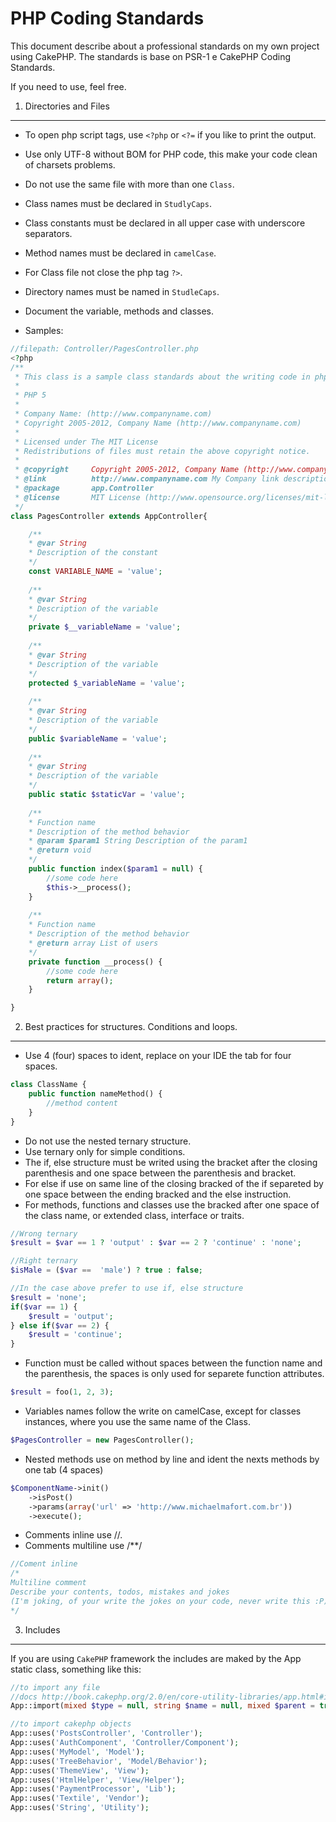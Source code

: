 PHP Coding Standards
====================

This document describe about a professional standards on my own project using CakePHP. 
The standards is base on PSR-1 e CakePHP Coding Standards.

If you need to use, feel free.

1. Directories and Files
-----------

- To open php script tags, use `<?php` or `<?=` if you like to print the output.

- Use only UTF-8 without BOM for PHP code, this make your code clean of charsets problems.

- Do not use the same file with more than one `Class`.

- Class names must be declared in `StudlyCaps`.

- Class constants must be declared in all upper case with underscore separators.

- Method names must be declared in `camelCase`.

- For Class file not close the php tag `?>`.

- Directory names must be named in `StudleCaps`.

- Document the variable, methods and classes.

- Samples:

```php
//filepath: Controller/PagesController.php
<?php
/**
 * This class is a sample class standards about the writing code in php.
 *
 * PHP 5
 *
 * Company Name: (http://www.companyname.com)
 * Copyright 2005-2012, Company Name (http://www.companyname.com)
 *
 * Licensed under The MIT License
 * Redistributions of files must retain the above copyright notice.
 *
 * @copyright     Copyright 2005-2012, Company Name (http://www.companyname.com)
 * @link          http://www.companyname.com My Company link description
 * @package       app.Controller
 * @license       MIT License (http://www.opensource.org/licenses/mit-license.php)
 */
class PagesController extends AppController{

    /**
    * @var String
    * Description of the constant
    */
    const VARIABLE_NAME = 'value';
    
    /**
    * @var String
    * Description of the variable
    */
    private $__variableName = 'value';
    
    /**
    * @var String
    * Description of the variable
    */
    protected $_variableName = 'value';
    
    /**
    * @var String
    * Description of the variable
    */
    public $variableName = 'value';
    
    /**
    * @var String
    * Description of the variable
    */
    public static $staticVar = 'value';
    
    /**
    * Function name
    * Description of the method behavior
    * @param $param1 String Description of the param1
    * @return void
    */
    public function index($param1 = null) {
        //some code here
        $this->__process();
    }
  
    /**
    * Function name
    * Description of the method behavior
    * @return array List of users
    */
    private function __process() {
        //some code here
        return array();
    }

}
```

2. Best practices for structures. Conditions and loops.
----------

- Use 4 (four) spaces to ident, replace on your IDE the tab for four spaces.

```php
class ClassName {
    public function nameMethod() {
        //method content
    }
}
````

- Do not use the nested ternary structure.
- Use ternary only for simple conditions.
- The if, else structure must be writed using the bracket after the closing parenthesis and one space between the parenthesis and bracket.
- For else if use on same line of the closing bracked of the if separeted by one space between the ending bracked and the else instruction.
- For methods, functions and classes use the bracked after one space of the class name, or extended class, interface or traits.

```php
//Wrong ternary
$result = $var == 1 ? 'output' : $var == 2 ? 'continue' : 'none';

//Right ternary
$isMale = ($var ==  'male') ? true : false;

//In the case above prefer to use if, else structure
$result = 'none';
if($var == 1) {
    $result = 'output';
} else if($var == 2) {
    $result = 'continue';
}
```

- Function must be called without spaces between the function name and the parenthesis, the spaces is only used for separete function attributes.

```php
$result = foo(1, 2, 3);
```

- Variables names follow the write on camelCase, except for classes instances, where you use the same name of the Class.

```php
$PagesController = new PagesController();
```

- Nested methods use on method by line and ident the nexts methods by one tab (4 spaces)

```php
$ComponentName->init()
    ->isPost()
    ->params(array('url' => 'http://www.michaelmafort.com.br'))
    ->execute();
```

- Comments inline use //.
- Comments multiline use /**/

```php
//Coment inline
/*
Multiline comment
Describe your contents, todos, mistakes and jokes 
(I'm joking, of your write the jokes on your code, never write this :P)
*/
```

3. Includes
-----------

If you are using `CakePHP` framework the includes are maked by the App static class, something like this:

```php
//to import any file
//docs http://book.cakephp.org/2.0/en/core-utility-libraries/app.html#including-files-with-app-import
App::import(mixed $type = null, string $name = null, mixed $parent = true, array $search = array(), string $file = null, boolean $return = false);

//to import cakephp objects
App::uses('PostsController', 'Controller');
App::uses('AuthComponent', 'Controller/Component');
App::uses('MyModel', 'Model');
App::uses('TreeBehavior', 'Model/Behavior');
App::uses('ThemeView', 'View');
App::uses('HtmlHelper', 'View/Helper');
App::uses('PaymentProcessor', 'Lib');
App::uses('Textile', 'Vendor');
App::uses('String', 'Utility');
```
